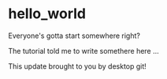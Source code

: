 # hello_world
Everyone's gotta start somewhere right?

The tutorial told me to write somethere here ...

This update brought to you by desktop git!